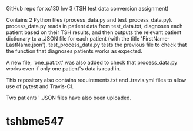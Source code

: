 GitHub repo for xc130 hw 3 (TSH test data conversion assignment)

Contains 2 Python files (process_data.py and test_process_data.py). process_data.py reads in patient data from test_data.txt, diagnoses each patient based on their TSH results, and then outputs the relevant patient dictionary to a .JSON file for each patient (with the title 'FirstName-LastName.json'). test_process_data.py tests the previous file to check that the function that diagnoses patients works as expected.

A new file, 'one_pat.txt' was also added to check that process_data.py works even if only one patient's data is read in.

This repository also contains requirements.txt and .travis.yml files to allow use of pytest and Travis-CI.

Two patients' .JSON files have also been uploaded.

# tshbme547
